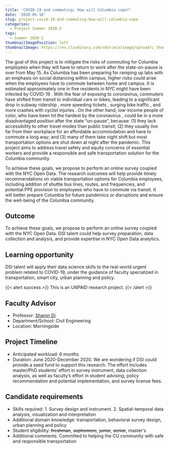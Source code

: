 ```yaml
---
title: 'COVID-19 and commuting: How will Columbia cope?'
date: '2020-05-18'
slug: project-covid-19-and-commuting-how-will-columbia-cope
categories:
  - Project Summer 2020-2
tags:
  - Summer 2020-2
thumbnailImagePosition: left
thumbnailImage: https://res.cloudinary.com/vdoriecu/image/upload/c_thumb,w_200,g_face/v1579110178/construction_c6dqbd.png
---
```

The goal of this project is to mitigate the risks of commuting for Columbia employees when they will have to return to work after the state-on-pause is over from May 15. As Columbia has been preparing for ramping up labs with an emphasis on social distancing within campus, higher risks could arise when the employees have to commute between home and campus. It is estimated approximately one in five residents in NYC might have been infected by COVID-19 . With the fear of exposing to coronavirus, commuters have shifted from transit to individual cars or bikes, leading to a significant drop in subway ridership , more speeding tickets , surging bike traffic , and more crashes with cyclist injuries . On the other hand, low-income people of color, who have been hit the hardest by the coronavirus , could be in a more disadvantaged position after the state “un-pause”, because: (1) they lack accessibility to other travel modes than public transit; (2) they usually live far from their workplace for an affordable accommodation and have to commute a long way; and (3) many of them take night shift but most transportation options are shut down at night after the pandemic. This project aims to address travel safety and equity concerns of essential workers and provide a responsible and safe transportation solution for the Columbia community. 

<!--more-->


To achieve these goals, we propose to perform an online survey coupled with the NYC Open Data. The research outcomes will help provide timely recommendations on viable transportation options for Columbia employees, including addition of shuttle bus lines, routes, and frequencies, and potential PPE provision to employees who have to commute via transit. It will better prepare Columbia for future pandemics or disruptions and ensure the well-being of the Columbia community.

## Outcome

To achieve these goals, we propose to perform an online survey coupled with the NYC Open Data. DSI talent could help survey preparation, data collection and analysis, and provide expertise in NYC Open Data analytics.

## Learning opportunity

DSI talent will apply their data science skills to the real-world urgent problem related to COVID-19, under the guidance of faculty specialized in transportation, smart city, urban planning and policy.

{{< alert success >}}
This is an UNPAID research project.
{{< /alert >}}

## Faculty Advisor
+ Professor: [Sharon Di](https://sharondi-columbia.wixsite.com/ditectlab/home-1)
+ Department/School: Civil Engineering
+ Location: Morningside

## Project Timeline
+ Anticipated workload: 6 months
+ Duration: June 2020-December 2020. We are wondering if DSI could provide a seed fund to support this research. The effort includes master/PhD students’ effort in survey instrument, data collection analysis, as well as faculty’s effort in student advising, policy recommendation and potential implementation, and survey license fees.

## Candidate requirements
+ Skills required: 1. Survey design and instrument. 2. Spatial-temporal data analysis, visualization and interpretation
+ Additional domain knowledge: transportation, behavioral survey design, urban planning and policy
+ Student eligibility: ~~freshman~~, ~~sophomore~~, ~~junior~~, ~~senior~~, master's
+ Additional comments: Committed to helping the CU community with safe and responsible transportation

